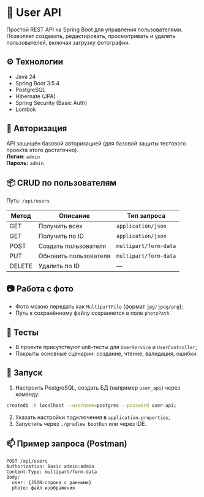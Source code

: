 # 🧩 User API

Простой REST API на Spring Boot для управления пользователями.  
Позволяет создавать, редактировать, просматривать и удалять пользователей, включая загрузку фотографии.

## ⚙️ Технологии

- Java 24
- Spring Boot 3.5.4
- PostgreSQL
- Hibernate (JPA)
- Spring Security (Basic Auth)
- Lombok

## 🔐 Авторизация

API защищён базовой авторизацией (для базовой защиты тестового проекта этого достаточно).  
**Логин:** `admin`  
**Пароль:** `admin`

## 📦 CRUD по пользователям

Путь: `/api/users`

| Метод | Описание             | Тип запроса       |
|-------|----------------------|-------------------|
| GET   | Получить всех        | `application/json` |
| GET   | Получить по ID       | `application/json` |
| POST  | Создать пользователя | `multipart/form-data` |
| PUT   | Обновить пользователя| `multipart/form-data` |
| DELETE| Удалить по ID        | —                 |

## 📷 Работа с фото

- Фото можно передать как `MultipartFile` (формат `jpg/jpeg/png`);
- Путь к сохранённому файлу сохраняется в поле `photoPath`.

## 🧪 Тесты

- В проекте присутствуют unit-тесты для `UserService` и `UserController`;
- Покрыты основные сценарии: создание, чтение, валидация, ошибки.

## 🚀 Запуск

1. Настроить PostgreSQL, создать БД (например `user_api`) через команду:
```bash
createdb -h localhost --username=postgres --password user-api;
```
2. Указать настройки подключения в `application.properties`;
3. Запустить через `./gradlew bootRun` или через IDE.

## 📫 Пример запроса (Postman)

```http
POST /api/users
Authorization: Basic admin:admin
Content-Type: multipart/form-data
Body:
  user: {JSON-строка с данными}
  photo: файл изображения
```